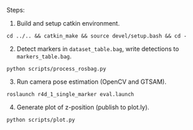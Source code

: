 Steps:

1. Build and setup catkin environment.

```
cd ../.. && catkin_make && source devel/setup.bash && cd -
```

2. Detect markers in `dataset_table.bag`, write detections to `markers_table.bag`.

```
python scripts/process_rosbag.py
```

3. Run camera pose estimation (OpenCV and GTSAM).

```
roslaunch r4d_1_single_marker eval.launch
```

4. Generate plot of z-position (publish to plot.ly).

```
python scripts/plot.py
```
